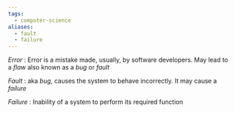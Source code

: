 ```yaml
---
tags:
  - computer-science
aliases:
  - fault
  - failure
---
```

*Error* : Error is a mistake made, usually, by software developers. May lead to a *flaw* also known as a *bug* or *fault*

*Fault* : aka *bug*, causes the system to behave incorrectly. It may cause a *failure*

*Failure* : Inability of a system to perform its required function
